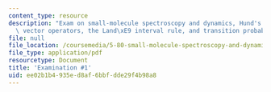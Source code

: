 ```yaml
---
content_type: resource
description: "Exam on small-molecule spectroscopy and dynamics, Hund's three rules,\
  \ vector operators, the Land\xE9 interval rule, and transition probabilities."
file: null
file_location: /coursemedia/5-80-small-molecule-spectroscopy-and-dynamics-fall-2008/ee02b1b4935ed8af6bbfdde29f4b98a8_exam1_1976.pdf
file_type: application/pdf
resourcetype: Document
title: 'Examination #1'
uid: ee02b1b4-935e-d8af-6bbf-dde29f4b98a8
---
```

